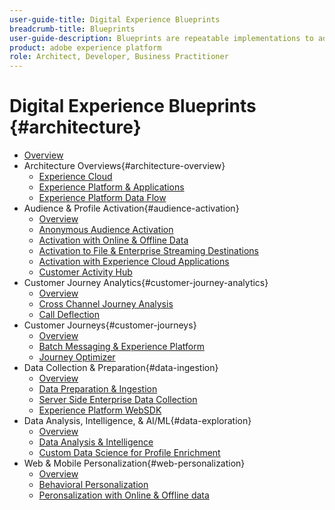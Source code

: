 ```yaml
---
user-guide-title: Digital Experience Blueprints
breadcrumb-title: Blueprints 
user-guide-description: Blueprints are repeatable implementations to address established business problems and contain architecture diagrams, technical considerations, and relevant documentation links.
product: adobe experience platform
role: Architect, Developer, Business Practitioner
---
```

# Digital Experience Blueprints {#architecture}

+ [Overview](/help/blueprints/overview.md)
+ Architecture Overviews{#architecture-overview}
  + [Experience Cloud](/help/blueprints/experience-platform/experience-cloud.md)
  + [Experience Platform & Applications](/help/blueprints/experience-platform/platform-applications.md)
  + [Experience Platform Data Flow](/help/blueprints/experience-platform/platform-data-flow.md)
+ Audience & Profile Activation{#audience-activation}
  + [Overview](/help/blueprints/audience-activation/overview.md)
  + [Anonymous Audience Activation](/help/blueprints/audience-activation/anonymous.md)
  + [Activation with Online & Offline Data](/help/blueprints/audience-activation/online-offline.md)
  + [Activation to File & Enterprise Streaming Destinations](/help/blueprints/audience-activation/enterprise-destinations.md)
  + [Activation with Experience Cloud Applications](/help/blueprints/audience-activation/platform-and-applications.md)
  + [Customer Activity Hub](/help/blueprints/audience-activation/customer-activity.md)
+ Customer Journey Analytics{#customer-journey-analytics}
  + [Overview](/help/blueprints/customer-journey-analytics/overview.md)
  + [Cross Channel Journey Analysis](/help/blueprints/customer-journey-analytics/digital-behavioral-data-consolidation.md)
  + [Call Deflection](/help/blueprints/customer-journey-analytics/call-deflect.md)
+ Customer Journeys{#customer-journeys}
  + [Overview](/help/blueprints/customer-journeys/overview.md)
  + [Batch Messaging & Experience Platform](/help/blueprints/customer-journeys/batch-messaging.md)
  + [Journey Optimizer](/help/blueprints/customer-journeys/journey-optimizer.md)
+ Data Collection & Preparation{#data-ingestion}
  + [Overview](/help/blueprints/data-ingestion/overview.md)
  + [Data Preparation & Ingestion](/help/blueprints/data-ingestion/ingestion.md)
  + [Server Side Enterprise Data Collection](/help/blueprints/data-ingestion/server-side-collection.md)
  + [Experience Platform WebSDK](/help/blueprints/data-ingestion/websdk.md)
+ Data Analysis, Intelligence, & AI/ML{#data-exploration}
  + [Overview](/help/blueprints/data-insights/overview.md)
  + [Data Analysis & Intelligence](/help/blueprints/data-insights/analysis.md)
  + [Custom Data Science for Profile Enrichment](/help/blueprints/data-insights/data-science.md)
+ Web & Mobile Personalization{#web-personalization}
  + [Overview](/help/blueprints/web-personalization/overview.md)
  + [Behavioral Personalization](/help/blueprints/web-personalization/behavioral.md)
  + [Peronsalization with Online & Offline data](/help/blueprints/web-personalization/online-offline.md)

